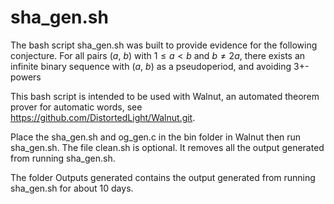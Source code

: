 # sha_gen.sh
The bash script sha_gen.sh was built to provide evidence for the following conjecture.
For all pairs ($a$, $b$) with $1 \leq a \lt b$ and $b \neq 2a$, there exists an infinite
binary sequence with ($a$, $b$) as a pseudoperiod, and avoiding 3+-powers

This bash script is intended to be used with Walnut, an automated theorem prover for automatic words, see https://github.com/DistortedLight/Walnut.git.

Place the sha_gen.sh and og_gen.c in the bin folder in Walnut then run sha_gen.sh. 
The file clean.sh is optional. It removes all the output generated from running sha_gen.sh.  

The folder Outputs generated contains the output generated from running sha_gen.sh for about 10 days. 

